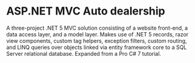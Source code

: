 # ASP.NET MVC Auto dealership
A three-project .NET 5 MVC solution consisting of a website front-end, a data access layer, and a model layer. Makes use of .NET 5 records, razor view components, custom tag helpers, exception filters, custom routing, and LINQ queries over objects linked via entity framework core to a SQL Server relational database. Expanded from a Pro C\# 7 tutorial.
